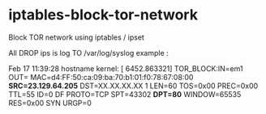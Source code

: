 # iptables-block-tor-network
Block TOR network using iptables / ipset 

All DROP ips is log TO /var/log/syslog example :

Feb 17 11:39:28 hostname kernel: [ 6452.863321] TOR_BLOCK:IN=em1 OUT= MAC=d4:FF:50:ca:09:ba:70:b1:01:f0:78:67:08:00 **SRC=23.129.64.205** DST=XX.XX.XX.XX 1 LEN=60 TOS=0x00 PREC=0x00 TTL=55 ID=0 DF PROTO=TCP SPT=43302 **DPT=80** WINDOW=65535 RES=0x00 SYN URGP=0
